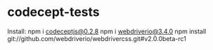 # codecept-tests
Install:
npm i codeceptjs@0.2.8
npm i webdriverio@3.4.0
npm install git://github.com/webdriverio/webdrivercss.git#v2.0.0beta-rc1
